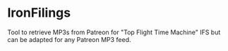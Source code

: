 # IronFilings
Tool to retrieve MP3s from Patreon for "Top Flight Time Machine" IFS but can be adapted for any Patreon MP3 feed.

